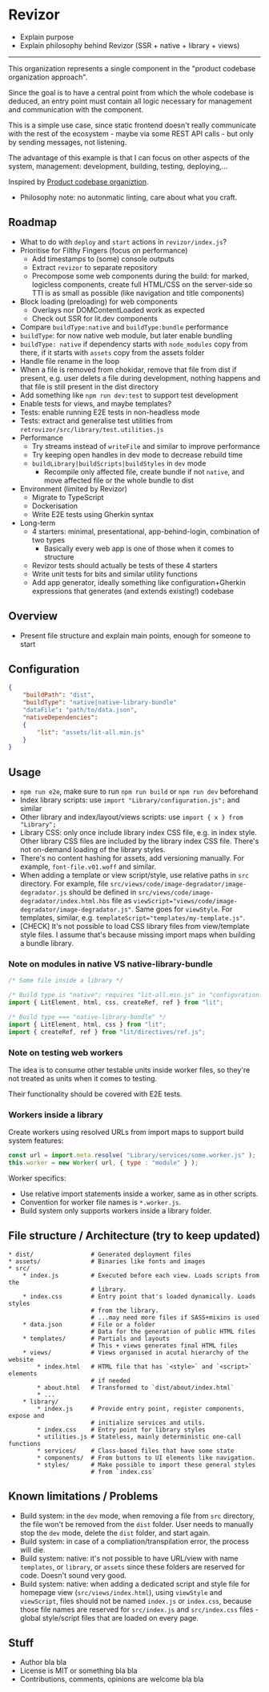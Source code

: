 # Revizor

* Explain purpose
* Explain philosophy behind Revizor (SSR + native + library + views)

---

This organization represents a single component in the "product codebase organization approach".
 
Since the goal is to have a central point from which the whole codebase is deduced, an entry point must contain all logic necessary for management and communication with the component.

This is a simple use case, since static frontend doesn't really communicate with the rest of the ecosystem - maybe via some REST API calls - but only by sending messages, not listening.

The advantage of this example is that I can focus on other aspects of the system, management: development, building, testing, deploying,...

Inspired by [Product codebase organiztion](https://gist.github.com/vjekoart/83f0e90fc2c1a5e45932414ddbf5d04d).

* Philosophy note: no autonmatic linting, care about what you craft.

## Roadmap

* What to do with `deploy` and `start` actions in `revizor/index.js`?
* Prioritise for Filthy Fingers (focus on performance)
    * Add timestamps to (some) console outputs
    * Extract `revizor` to separate repository
    * Precompose some web components during the build: for marked, logicless components, create full HTML/CSS on the server-side so TTI is as small as possible (like navigation and title components)
* Block loading (preloading) for web components
    * Overlays nor DOMContentLoaded work as expected
    * Check out SSR for lit.dev components
* Compare `buildType:native` and `buildType:bundle` performance
* `buildType`: for now native web module, but later enable bundling
* `buildType: native` if dependency starts with `node_modules` copy from there, if it starts with `assets` copy from the assets folder
* Handle file rename in the loop
* When a file is removed from chokidar, remove that file from dist if present, e.g. user delets a file during development, nothing happens and that file is still present in the dist directory
* Add something like `npm run dev:test` to support test development
* Enable tests for views, and maybe templates?
* Tests: enable running E2E tests in non-headless mode
* Tests: extract and generalise test utilities from `retrovizor/src/library/test.utilities.js`
* Performance
    * Try streams instead of `writeFile` and similar to improve performance 
    * Try keeping open handles in dev mode to decrease rebuild time
    * `buildLibrary|buildScripts|buildStyles` in `dev` mode
        * Recompile only affected file, create bundle if not `native`, and move affected file or the whole bundle to dist
* Environment (limited by Revizor)
    * Migrate to TypeScript
    * Dockerisation
    * Write E2E tests using Gherkin syntax
* Long-term
    * 4 starters: minimal, presentational, app-behind-login, combination of two types
        * Basically every web app is one of those when it comes to structure
    * Revizor tests should actually be tests of these 4 starters
    * Write unit tests for bits and similar utility functions
    * Add app generator, ideally something like configuration+Gherkin expressions that generates (and extends existing!) codebase

## Overview

* Present file structure and explain main points, enough for someone to start

## Configuration

```json
{
    "buildPath": "dist",
    "buildType": "native|native-library-bundle"
    "dataFile": "path/to/data.json",
    "nativeDependencies":
    {
        "lit": "assets/lit-all.min.js"
    }
}
```

## Usage

* `npm run e2e`, make sure to run `npm run build` or `npm run dev` beforehand
* Index library scripts: use `import "Library/configuration.js";` and similar
* Other library and index/layout/views scripts: use `import { x } from "Library";`
* Library CSS: only once include library index CSS file, e.g. in index style. Other library CSS files are included by the library index CSS file. There's not on-demand loading of the library styles.
* There's no content hashing for assets, add versioning manually. For example, `font-file.v01.woff` and similar.
* When adding a template or view script/style, use relative paths in `src` directory. For example, file `src/views/code/image-degradator/image-degradator.js` should be defined in `src/views/code/image-degradator/index.html.hbs` file as `viewScript="views/code/image-degradator/image-degradator.js"`. Same goes for `viewStyle`. For templates, similar, e.g. `templateScript="templates/my-template.js"`.
* [CHECK] It's not possible to load CSS library files from view/template style files. I assume that's because missing import maps when building a bundle library.

### Note on modules in native VS native-library-bundle

```javascript
/* Some file inside a library */

/* Build type is "native"; requires "lit-all.min.js" in "configuration.json" */
import { LitElement, html, css, createRef, ref } from "lit";

/* Build type === "native-library-bundle" */
import { LitElement, html, css } from "lit";
import { createRef, ref } from "lit/directives/ref.js";
```

### Note on testing web workers

The idea is to consume other testable units inside worker files, so they're
not treated as units when it comes to testing.

Their functionality should be covered with E2E tests.

### Workers inside a library

Create workers using resolved URLs from import maps to support build system features:

```javascript
const url = import.meta.resolve( "Library/services/some.worker.js" );
this.worker = new Worker( url, { type : "module" } );
```

Worker specifics:

* Use relative import statements inside a worker, same as in other scripts.
* Convention for worker file names is `*.worker.js`.
* Build system only supports workers inside a library folder.

## File structure / Architecture (try to keep updated)

```
* dist/                # Generated deployment files
* assets/              # Binaries like fonts and images
* src/
    * index.js         # Executed before each view. Loads scripts from the
                       # library.
    * index.css        # Entry point that's loaded dynamically. Loads styles
                       # from the library.
                       # ...may need more files if SASS+mixins is used
    * data.json        # File or a folder
                       # Data for the generation of public HTML files
    * templates/       # Partials and layouts
                       # This + views generates final HTML files
    * views/           # Views organised in acutal hierarchy of the website
        * index.html   # HTML file that has `<style>` and `<script>` elements
                       # if needed
        * about.html   # Transformed to `dist/about/index.html`
        * ...
    * library/
        * index.js     # Provide entry point, register components, expose and
                       # initialize services and utils.
        * index.css    # Entry point for library styles
        * utilities.js # Stateless, mainly deterministic one-call functions
        * services/    # Class-based files that have some state
        * components/  # From buttons to UI elements like navigation.
        * styles/      # Make possible to import these general styles
                       # from `index.css`
```

## Known limitations / Problems

* Build system: in the `dev` mode, when removing a file from `src` directory, the file won't be removed from the `dist` folder. User needs to manually stop the `dev` mode, delete the `dist` folder, and start again.
* Build system: in case of a compliation/transpilation error, the process will die.
* Build system: native: it's not possible to have URL/view with name `templates`, or `library`, or `assets` since these folders are reserved for code. Doesn't sound very good.
* Build system: native: when adding a dedicated script and style file for homepage view (`src/views/index.html`), using `viewStyle` and `viewScript`, files should not be named `index.js` or `index.css`, because those file names are reserved for `src/index.js` and `src/index.css` files - global style/script files that are loaded on every page.

## Stuff

* Author bla bla
* License is MIT or something bla bla
* Contributions, comments, opinions are welcome bla bla
